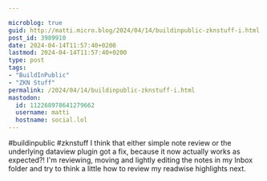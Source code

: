 ```yaml
---

microblog: true
guid: http://matti.micro.blog/2024/04/14/buildinpublic-zknstuff-i.html
post_id: 3989910
date: 2024-04-14T11:57:40+0200
lastmod: 2024-04-14T11:57:40+0200
type: post
tags:
- "BuildInPublic"
- "ZKN Stuff"
permalink: /2024/04/14/buildinpublic-zknstuff-i.html
mastodon:
  id: 112268978641279662
  username: matti
  hostname: social.lol
---
```

#buildinpublic #zknstuff I think that either simple note review or the underlying dataview plugin got a fix, because it now actually works as expected?! I'm reviewing, moving and lightly editing the notes in my Inbox folder and try to think a little how to review my readwise highlights next.
